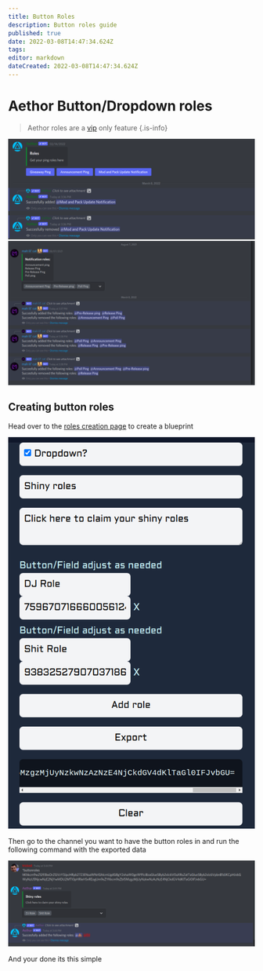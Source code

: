 ```yaml
---
title: Button Roles
description: Button roles guide
published: true
date: 2022-03-08T14:47:34.624Z
tags: 
editor: markdown
dateCreated: 2022-03-08T14:47:34.624Z
---
```



# Aethor Button/Dropdown roles

> Aethor roles are a [vip](./vip) only feature
{.is-info}

![img](/assets/roles-button.png)
![img](/assets/roles-dropdown.png)

## Creating button roles

Head over to the [roles creation page](https://ae.tricked.pro/roles) to create a blueprint

![img](/assets/button-site.png)

Then go to the channel you want to have the button roles in and run the following command with the exported data

![img](/assets/button-command.png)

And your done its this simple
